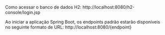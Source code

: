 
Como acessar o banco de dados H2:
http://localhost:8080/h2-console/login.jsp

Ao iniciar a aplicação Spring Boot, os endpoints padrão estarão disponíveis no seguinte formato de URL:
http://localhost:8080/{endpoint}
